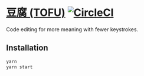 # [豆腐 (TOFU)](https://gregoor.github.io/tofu/) [![CircleCI](https://circleci.com/gh/Gregoor/tofu.svg?style=svg)](https://circleci.com/gh/Gregoor/tofu)

Code editing for more meaning with fewer keystrokes.

## Installation
```bash
yarn
yarn start
```
